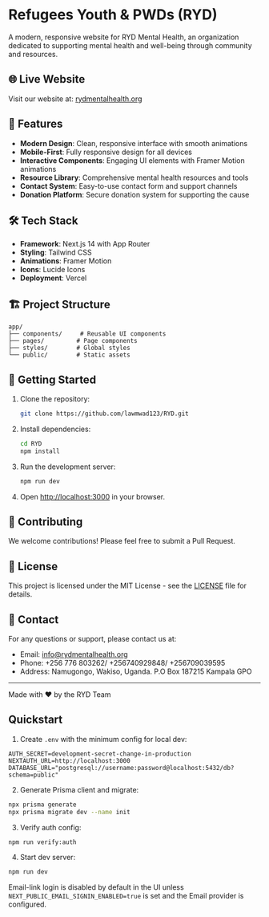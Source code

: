 # Refugees Youth & PWDs (RYD)

A modern, responsive website for RYD Mental Health, an organization dedicated to supporting mental health and well-being through community and resources.

## 🌐 Live Website
Visit our website at: [rydmentalhealth.org](https://rydmentalhealth.org)

## 🚀 Features

- **Modern Design**: Clean, responsive interface with smooth animations
- **Mobile-First**: Fully responsive design for all devices
- **Interactive Components**: Engaging UI elements with Framer Motion animations
- **Resource Library**: Comprehensive mental health resources and tools
- **Contact System**: Easy-to-use contact form and support channels
- **Donation Platform**: Secure donation system for supporting the cause

## 🛠️ Tech Stack

- **Framework**: Next.js 14 with App Router
- **Styling**: Tailwind CSS
- **Animations**: Framer Motion
- **Icons**: Lucide Icons
- **Deployment**: Vercel

## 🏗️ Project Structure

```
app/
├── components/     # Reusable UI components
├── pages/         # Page components
├── styles/        # Global styles
└── public/        # Static assets
```

## 🚀 Getting Started

1. Clone the repository:
   ```bash
   git clone https://github.com/lawmwad123/RYD.git
   ```

2. Install dependencies:
   ```bash
   cd RYD
   npm install
   ```

3. Run the development server:
   ```bash
   npm run dev
   ```

4. Open [http://localhost:3000](http://localhost:3000) in your browser.

## 📝 Contributing

We welcome contributions! Please feel free to submit a Pull Request.

## 📄 License

This project is licensed under the MIT License - see the [LICENSE](LICENSE) file for details.

## 🤝 Contact

For any questions or support, please contact us at:
- Email: info@rydmentalhealth.org
- Phone: +256 776 803262/ +256740929848/ +256709039595
- Address: Namugongo, Wakiso, Uganda. 
P.O Box 187215 Kampala GPO

---

Made with ❤️ by the RYD Team

## Quickstart

1) Create `.env` with the minimum config for local dev:

```
AUTH_SECRET=development-secret-change-in-production
NEXTAUTH_URL=http://localhost:3000
DATABASE_URL="postgresql://username:password@localhost:5432/db?schema=public"
```

2) Generate Prisma client and migrate:

```bash
npx prisma generate
npx prisma migrate dev --name init
```

3) Verify auth config:

```bash
npm run verify:auth
```

4) Start dev server:

```bash
npm run dev
```

Email-link login is disabled by default in the UI unless `NEXT_PUBLIC_EMAIL_SIGNIN_ENABLED=true` is set and the Email provider is configured.
